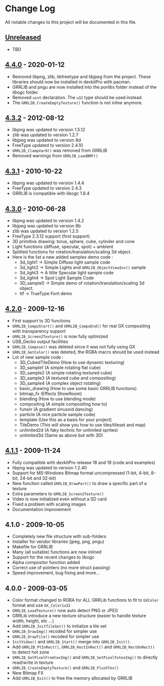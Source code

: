 # Change Log

All notable changes to this project will be documented in this file.

## [Unreleased]

- TBD

## [4.4.0] - 2020-01-12

- Removed libpng, zlib, libfreetype and libjpeg from the project. These libraries should now be installed in devkitPro with pacman.
- GRRLIB and pngu are now installed into the _porlibs_ folder instead of the _libogc_ folder.
- Removed `uint` declaration. The `u32` type should be used instead.
- The `GRRLIB_CreateEmptyTexture()` function is not inline anymore.

## [4.3.2] - 2012-08-12

- libpng was updated to version 1.5.12
- zlib was updated to version 1.2.7
- libjpeg was updated to version 8d
- FreeType updated to version 2.4.10
- `GRRLIB_ClampVar8()` was removed from GRRLIB
- Removed warnings from `GRRLIB_LoadBMF()`

## [4.3.1] - 2010-10-22

- libpng was updated to version 1.4.4
- FreeType updated to version 2.4.3
- GRRLIB is compatible with libogc 1.8.4

## [4.3.0] - 2010-06-28

- libpng was updated to version 1.4.2
- libjpeg was updated to version 8b
- zlib was updated to version 1.2.5
- FreeType 2.3.12 support (first support)
- 3D primitive drawing: torus, sphere, cube, cylinder and cone
- Light functions (diffuse, specular, spot) + ambient
- Splitted functions for rotation/translation/scaling 3d object.
- Here is the list a new added samples demo code :
  - 3d_light1 -> Simple Diffuse light sample code
  - 3d_light2 -> Simple Lights and `GRRLIB_ObjectViewInv()` sample
  - 3d_light3 -> A little Specular light sample code
  - 3d_light4 -> Spot Light Sample Code
  - 3D_sample5 -> Simple demo of rotation/translation/scaling 3d object.
  - ttf -> TrueType Font demo

## [4.2.0] - 2009-12-16

- First support to 3D functions
- `GRRLIB_CompoStart()` and `GRRLIB_CompoEnd()` for real GX compositing with transparency support
- `GRRLIB_Screen2Texture()` is now fully optimized
- USB_Gecko output facilities
- `GRRLIB_Compose()` was deleted since it was not fully using GX
- `GRRLIB_GetColor()` was deleted, the RGBA macro should be used instead
- Lot of new sample code :
  - 3D_CubedTileDemo (How to use dynamic texturing)
  - 3D_sample1 (A simple rotating flat cube)
  - 3D_sample2 (A simple rotating textured cube)
  - 3D_sample3 (A textured cube and compositing)
  - 3D_sample4 (A complex object rotating)
  - basic_drawing (How to use some basic GRRLIB functions)
  - bitmap_fx (Effects ShowRoom)
  - blending (How to use blending mode)
  - compositing (A simple compositing how to)
  - funsin (A gradient sinusoid dancing)
  - particle (A nice particle sample code)
  - template (Use this as a basis for your project)
  - TileDemo (This will show you how to use tiles/tileset and map)
  - unlimited2d (A faky technic for unlimited sprites)
  - unlimited3d (Same as above but with 3D)

## [4.1.1] - 2009-11-24

- Fully compatible with devkitPro release 18 and 19 (code and examples)
- libpng was updated to version 1.2.40
- Support for MS-Windows Bitmap format uncompressed (1-bit, 4-bit, 8-bit, 24-bit and 32-bit)
- New function called `GRRLIB_DrawPart()` to draw a specific part of a texture
- Extra parameters to `GRRLIB_Screen2Texture()`
- Video is now initialized even without a SD card
- Fixed a problem with scaling images
- Documentation improvement

## 4.1.0 - 2009-10-05

- Completely new file structure with sub-folders
- Installer for vendor libraries (jpeg, png, pngu)
- Makefile for GRRLIB
- Many (all suitable) functions are now inlined
- Support for the recent changes to libogc
- Alpha compositor function added
- Correct use of pointers (no more struct passing)
- Speed improvement, bug fixing and more...

## 4.0.0 - 2009-03-05

- Color format changed to RGBA for ALL GRRLib functions to fit to `GXColor` format and use `GX_Color1u32`
- `GRRLIB_LoadTexture()` now auto detect PNG or JPEG
- GRRLib introduce a new texture structure (easier to handle texture width, height, etc ...)
- Add `GRRLIB_InitTileSet()` to initialize a tile set
- `GRRLIB_DrawImg()` recoded for simpler use
- `GRRLIB_DrawTile()` recoded for simpler use
- `InitVideo()` and `GRRLIB_Start()` merge into `GRRLIB_Init()`.
- Add `GRRLIB_PtInRect()`, `GRRLIB_RectInRect()` and `GRRLIB_RectOnRect()` to detect hot zone
- `GRRLIB_GetPixelFromtexImg()` and `GRRLIB_SetPixelTotexImg()` to directly read/write in texture
- `GRRLIB_CreateEmptyTexture()` and `GRRLIB_FlushTex()`
- New Bitmap FX
- Add `GRRLIB_Exit()` to free the memory allocated by GRRLIB

[unreleased]: https://github.com/GRRLIB/GRRLIB/compare/v4.4.0...HEAD
[4.4.0]: https://github.com/GRRLIB/GRRLIB/compare/4.3.2...v4.4.0
[4.3.2]: https://github.com/GRRLIB/GRRLIB/compare/4.3.1...4.3.2
[4.3.1]: https://github.com/GRRLIB/GRRLIB/compare/4.3.0...4.3.1
[4.3.0]: https://github.com/GRRLIB/GRRLIB/compare/4.2.0...4.3.0
[4.2.0]: https://github.com/GRRLIB/GRRLIB/compare/4.1.1...4.2.0
[4.1.1]: https://github.com/GRRLIB/GRRLIB/compare/4.1.0...4.1.1

